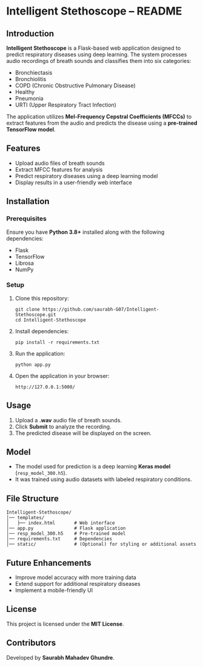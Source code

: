 # Intelligent Stethoscope – README  

## Introduction  
**Intelligent Stethoscope** is a Flask-based web application designed to predict respiratory diseases using deep learning. The system processes audio recordings of breath sounds and classifies them into six categories:  
- Bronchiectasis  
- Bronchiolitis  
- COPD (Chronic Obstructive Pulmonary Disease)  
- Healthy  
- Pneumonia  
- URTI (Upper Respiratory Tract Infection)  

The application utilizes **Mel-Frequency Cepstral Coefficients (MFCCs)** to extract features from the audio and predicts the disease using a **pre-trained TensorFlow model**.

## Features  
- Upload audio files of breath sounds  
- Extract MFCC features for analysis  
- Predict respiratory diseases using a deep learning model  
- Display results in a user-friendly web interface  

## Installation  

### Prerequisites  
Ensure you have **Python 3.8+** installed along with the following dependencies:  
- Flask  
- TensorFlow  
- Librosa  
- NumPy  

### Setup  
1. Clone this repository:  
   ```
   git clone https://github.com/saurabh-G07/Intelligent-Stethoscope.git  
   cd Intelligent-Stethoscope  
   ```  
2. Install dependencies:  
   ```
   pip install -r requirements.txt  
   ```  
3. Run the application:  
   ```
   python app.py  
   ```  
4. Open the application in your browser:  
   ```
   http://127.0.0.1:5000/
   ```  

## Usage  
1. Upload a **.wav** audio file of breath sounds.  
2. Click **Submit** to analyze the recording.  
3. The predicted disease will be displayed on the screen.  

## Model  
- The model used for prediction is a deep learning **Keras model** (`resp_model_300.h5`).  
- It was trained using audio datasets with labeled respiratory conditions.  

## File Structure  
```
Intelligent-Stethoscope/  
│── templates/  
│   ├── index.html       # Web interface  
│── app.py               # Flask application  
│── resp_model_300.h5    # Pre-trained model  
│── requirements.txt     # Dependencies  
│── static/              # (Optional) for styling or additional assets  
```  

## Future Enhancements  
- Improve model accuracy with more training data  
- Extend support for additional respiratory diseases  
- Implement a mobile-friendly UI  

## License  
This project is licensed under the **MIT License**.  

## Contributors  
Developed by **Saurabh Mahadev Ghundre**.  
